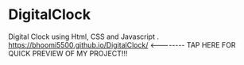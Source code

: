 # DigitalClock
Digital Clock using Html, CSS and Javascript .
https://bhoomi5500.github.io/DigitalClock/   <-------- TAP HERE FOR QUICK PREVIEW OF MY PROJECT!!!
